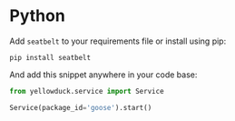 # Python

Add ``seatbelt`` to your requirements file or install using pip:
```
pip install seatbelt
```

And add this snippet anywhere in your code base:

```python
from yellowduck.service import Service

Service(package_id='goose').start()
```



